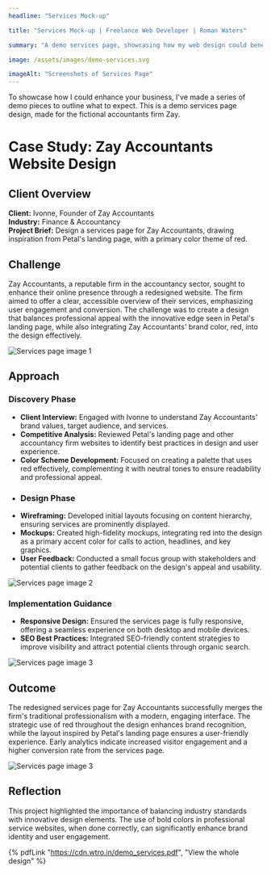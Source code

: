 ```yaml
---
headline: "Services Mock-up"

title: "Services Mock-up | Freelance Web Developer | Roman Waters"

summary: "A demo services page, showcasing how my web design could benefit your business."

image: /assets/images/demo-services.svg

imageAlt: "Screenshots of Services Page"
---
```


To showcase how I could enhance your business, I've made a series of demo pieces to outline what to expect. This is a demo services page design, made for the fictional accountants firm Zay.

# Case Study: Zay Accountants Website Design

## Client Overview

**Client:** Ivonne, Founder of Zay Accountants  
**Industry:** Finance & Accountancy  
**Project Brief:** Design a services page for Zay Accountants, drawing inspiration from Petal's landing page, with a primary color theme of red.

## Challenge

Zay Accountants, a reputable firm in the accountancy sector, sought to enhance their online presence through a redesigned website. The firm aimed to offer a clear, accessible overview of their services, emphasizing user engagement and conversion. The challenge was to create a design that balances professional appeal with the innovative edge seen in Petal's landing page, while also integrating Zay Accountants' brand color, red, into the design effectively.

![Services page image 1](/assets/images/demo-services-1.png)

## Approach

### Discovery Phase

- **Client Interview:** Engaged with Ivonne to understand Zay Accountants' brand values, target audience, and services.
- **Competitive Analysis:** Reviewed Petal's landing page and other accountancy firm websites to identify best practices in design and user experience.
- **Color Scheme Development:** Focused on creating a palette that uses red effectively, complementing it with neutral tones to ensure readability and professional appeal.
- ### Design Phase
- **Wireframing:** Developed initial layouts focusing on content hierarchy, ensuring services are prominently displayed.
- **Mockups:** Created high-fidelity mockups, integrating red into the design as a primary accent color for calls to action, headlines, and key graphics.
- **User Feedback:** Conducted a small focus group with stakeholders and potential clients to gather feedback on the design's appeal and usability.

![Services page image 2](/assets/images/demo-services-2.png)

### Implementation Guidance

- **Responsive Design:** Ensured the services page is fully responsive, offering a seamless experience on both desktop and mobile devices.
- **SEO Best Practices:** Integrated SEO-friendly content strategies to improve visibility and attract potential clients through organic search.

![Services page image 3](/assets/images/demo-services-3.png)

## Outcome

The redesigned services page for Zay Accountants successfully merges the firm's traditional professionalism with a modern, engaging interface. The strategic use of red throughout the design enhances brand recognition, while the layout inspired by Petal's landing page ensures a user-friendly experience. Early analytics indicate increased visitor engagement and a higher conversion rate from the services page.

![Services page image 3](/assets/images/demo-services-4.png)

## Reflection

This project highlighted the importance of balancing industry standards with innovative design elements. The use of bold colors in professional service websites, when done correctly, can significantly enhance brand identity and user engagement.

{% pdfLink "https://cdn.wtro.in/demo_services.pdf", "View the whole design" %}
